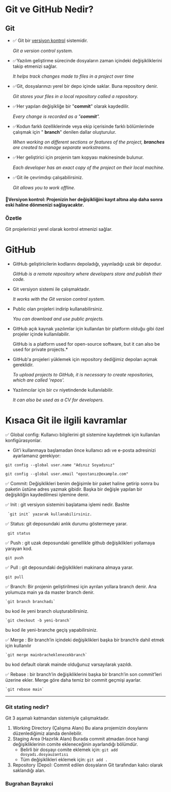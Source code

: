 # Git ve GitHub Nedir?

Git
--

- ✅ Git bir <a href="#bilgi-kısmı">versiyon kontrol</a> sistemidir. 

   *Git a version control system.*
   
- ✅Yazılım geliştirme sürecinde dosyaların zaman içindeki değişikliklerini takip etmenizi sağlar.

  *It helps track changes made to files in a project over time*
- ✅Git, dosyalarınızı yerel bir depo içinde saklar. Buna repository denir. 

   *Git stores your files in a local repository called a repository.*
- ✅Her yapılan değişikliğe bir "**commit**" olarak kaydedilir. 

    *Every change is recorded as a "**commit**".*

- ✅Kodun farklı özelliklerinde veya ekip içerisinde farklı bölümlerinde çalışmak için " **branch**" denilen dallar oluşturulur.
  
  *When working on different sections or features of the project, **branches** are created to manage separate workstreams.*

- ✅Her geliştirici için projenin tam kopyası makinesinde bulunur.
  
  *Each developer has an exact copy of the project on their local machine.*

- ✅Git ile çevrimdışı çalışabilirsiniz.
 
  *Git allows you to work offline.*

<h4 id="bilgi-kısmı">🔖Versiyon kontrol: Projenizin her değişikliğini kayıt altına alıp daha sonra eski haline dönmenizi sağlayacaktır.</h4>

 
### Özetle 

 Git projelerinizi yerel olarak kontrol etmenizi sağlar.

# GitHub
- GitHub geliştiricilerin kodlarını depoladığı, yayınladığı uzak bir depodur.

  *GitHub is a remote repository where developers store and publish their code.*

- Git versiyon sistemi ile çalışmaktadır.
 
  *It works with the Git version control system.*

- Public olan projeleri indirip kullanabilirsiniz.

   *You can download and use public projects.*

- GitHub açık kaynak yazılımlar için kullanılan bir platform olduğu gibi özel projeler içinde kullanılabilir.

   GitHub is a platform used for open-source software, but it can also be used for private projects.*

- GitHub'a projeleri yüklemek için repository dediğimiz depoları açmak gereklidir.

  *To upload projects to GitHub, it is necessary to create repositories, which are called 'repos'.*


- Yazılımcılar için bir cv niyetindende kullanılabilir.
 
   *It can also be used as a CV for developers.*


# Kısaca Git ile ilgili kavramlar

✅ Global config: Kullanıcı bilgilerini git sistemine kaydetmek için kullanılan konfigürasyonlar.
  * Git'i kullanmaya başlamadan önce kullanıcı adı ve e-posta adresinizi ayarlamanız gerekiyor:

`git config --global user.name "Adınız Soyadınız"`


`git config --global user.email "epostanız@example.com"`



✅ Commit: Değişiklikleri benim değişimle bir paket haline getirip sonra bu paketin üstüne adres yazmak gibidir. Başka bir değişle yapılan bir değişikliğin kaydedilmesi işlemine denir. 

✅ Init : git versiyon sistemini başlatama işlemi nedir. Bashte

     `git init` yazarak kullanabilirsiniz.

✅ Status: git deposundaki anlık durumu göstermeye yarar.

     git status

✅ Push : git uzak deposundaki genellikle github değişiklikleri yollamaya yarayan kod.

    git push


✅ Pull : git deposundaki değişiklikleri makinana almaya yarar.

    git pull
✅ Branch: Bir projenin geliştirilmesi için ayrılan yollara branch denir. Ana yolumuza main ya da master branch denir.

    `git branch branchadı`  
   
   bu kod ile yeni branch oluşturabilirsiniz.

    `git checkout -b yeni-branch` 
   
   bu kod ile yeni-branche geçiş yapabilirsiniz.

✅ Merge : Bir branch’in içindeki değişiklikleri başka bir branch’e dahil etmek için kullanılır

    `git merge mainbracheklenecekbranch` 
  
  bu kod default olarak mainde olduğunuz varsayılarak yazıldı.

✅ Rebase : bir branch’in değişikliklerini başka bir branch’in son commit’leri üzerine ekler. Merge göre daha temiz bir commit geçmişi ayarlar.

    `git rebase main`
---
### Git stating nedir?

Git 3 aşamalı katmandan sistemiyle çalışmaktadır.

1. Working Directory (Çalışma Alanı) Bu alana projemizin dosylarını düzenlediğimiz alanda denilebilir.
2. Staging Area (Hazırlık Alanı)  Burada commit atmadan önce hangi değişikliklerinin comite ekleneceğinin ayarlandığı bölümdür.
   * Belirli bir dosyayı comite eklemek için:
   `git add dosyadı.dosyauzantısı`
   * Tüm değişiklikleri eklemek için:
   `git add .`
3. Repository (Depo): Commit edilen dosyaların Git tarafından kalıcı olarak saklandığı alan.


### Bugrahan Bayrakci